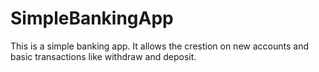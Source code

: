 # SimpleBankingApp
This is a simple banking app. It allows the crestion on new accounts and basic transactions like withdraw and deposit.
